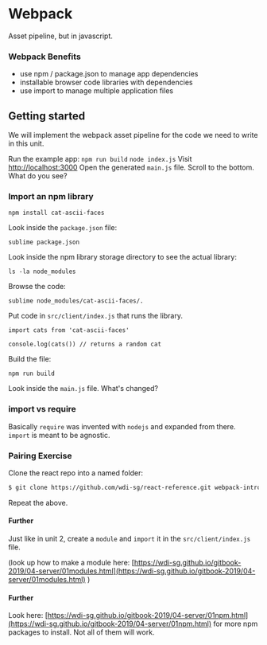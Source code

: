 # Webpack

Asset pipeline, but in javascript.

### Webpack Benefits

- use npm / package.json to manage app dependencies
- installable browser code libraries with dependencies
- use import to manage multiple application files

## Getting started
We will implement the webpack asset pipeline for the code we need to write in this unit.

Run the example app: `npm run build` `node index.js` Visit [http://localhost:3000](http://localhost:3000) Open the generated `main.js` file. Scroll to the bottom. What do you see?

### Import an npm library

```
npm install cat-ascii-faces
```

Look inside the `package.json` file:
```
sublime package.json
```

Look inside the npm library storage directory to see the actual library:
```
ls -la node_modules
```

Browse the code:
```
sublime node_modules/cat-ascii-faces/.
```

Put code in `src/client/index.js` that runs the library.
```
import cats from 'cat-ascii-faces'

console.log(cats()) // returns a random cat
```

Build the file:

```
npm run build
```

Look inside the `main.js` file. What's changed?

### import vs require

Basically `require` was invented with `nodejs` and expanded from there. `import` is meant to be agnostic.

### Pairing Exercise

Clone the react repo into a named folder:

```bash
$ git clone https://github.com/wdi-sg/react-reference.git webpack-intro
```

Repeat the above.


#### Further
Just like in unit 2, create a `module` and `import` it in the `src/client/index.js` file.

(look up how to make a module here: [https://wdi-sg.github.io/gitbook-2019/04-server/01modules.html](https://wdi-sg.github.io/gitbook-2019/04-server/01modules.html) )

#### Further

Look here: [https://wdi-sg.github.io/gitbook-2019/04-server/01npm.html](https://wdi-sg.github.io/gitbook-2019/04-server/01npm.html) for more npm packages to install. Not all of them will work.

